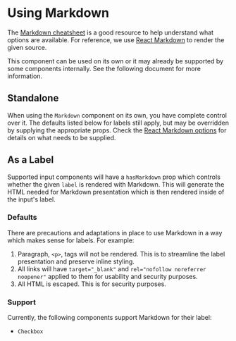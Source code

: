 # Using Markdown

The [Markdown cheatsheet](https://www.markdownguide.org/cheat-sheet/) is a good resource to help understand what options are available. For reference, we use [React Markdown](https://github.com/rexxars/react-markdown) to render the given source.


This component can be used on its own or it may already be supported by some components internally. See the following document for more information.

## Standalone

When using the `Markdown` component on its own, you have complete control over it. The defaults listed below for labels still apply, but may be overridden by supplying the appropriate props. Check the [React Markdown options](https://github.com/rexxars/react-markdown#options) for details on what needs to be supplied.

## As a Label

Supported input components will have a `hasMarkdown` prop which controls whether the given `label` is rendered with Markdown. This will generate the HTML needed for Markdown presentation which is then rendered inside of the input's label.

### Defaults

There are precautions and adaptations in place to use Markdown in a way which makes sense for labels. For example:

1. Paragraph, `<p>`, tags will not be rendered. This is to streamline the label presentation and
preserve inline styling.
2. All links will have `target="_blank"` and `rel="nofollow noreferrer noopener"` applied to them
for usability and security purposes.
3. All HTML is escaped. This is for security purposes.

### Support

Currently, the following components support Markdown for their label:

- `Checkbox`